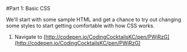 #Part 1: Basic CSS

We'll start with some sample HTML and get a chance to try out changing some styles to start getting comfortable with how CSS works.

1. Navigate to [http://codepen.io/CodingCocktailsKC/pen/PWjRzG](http://codepen.io/CodingCocktailsKC/pen/PWjRzG)